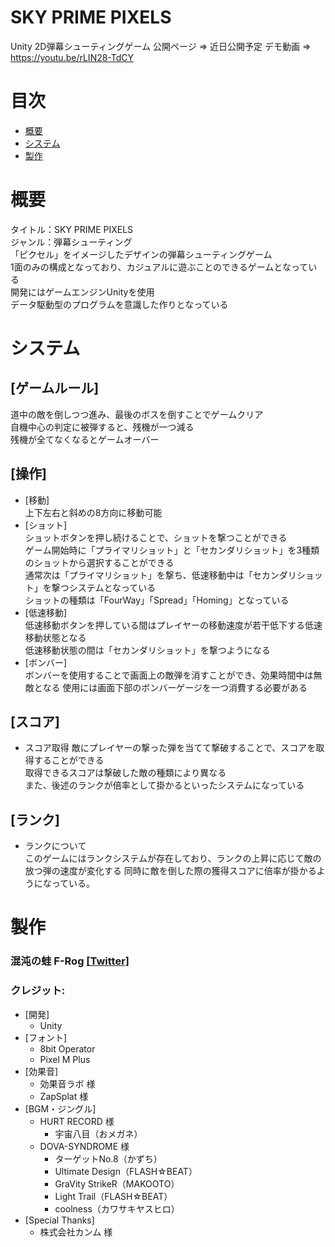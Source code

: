 # SKY PRIME PIXELS
Unity 2D弾幕シューティングゲーム 
公開ページ => 近日公開予定
デモ動画 => https://youtu.be/rLIN28-TdCY

# 目次
* [概要](#概要)
* [システム](#システム)
* [製作](#製作)

# 概要
タイトル：SKY PRIME PIXELS  
ジャンル：弾幕シューティング  
「ピクセル」をイメージしたデザインの弾幕シューティングゲーム  
1面のみの構成となっており、カジュアルに遊ぶことのできるゲームとなっている  
開発にはゲームエンジンUnityを使用  
データ駆動型のプログラムを意識した作りとなっている


# システム
## [ゲームルール]
道中の敵を倒しつつ進み、最後のボスを倒すことでゲームクリア  
自機中心の判定に被弾すると、残機が一つ減る  
残機が全てなくなるとゲームオーバー

## [操作]
* [移動]  
上下左右と斜めの8方向に移動可能  
* [ショット]  
ショットボタンを押し続けることで、ショットを撃つことができる  
ゲーム開始時に「プライマリショット」と「セカンダリショット」を3種類のショットから選択することができる  
通常次は「プライマリショット」を撃ち、低速移動中は「セカンダリショット」を撃つシステムとなっている  
ショットの種類は「FourWay」「Spread」「Homing」となっている  
* [低速移動]  
低速移動ボタンを押している間はプレイヤーの移動速度が若干低下する低速移動状態となる  
低速移動状態の間は「セカンダリショット」を撃つようになる
* [ボンバー]  
ボンバーを使用することで画面上の敵弾を消すことができ、効果時間中は無敵となる
使用には画面下部のボンバーゲージを一つ消費する必要がある  

## [スコア]
* スコア取得
敵にプレイヤーの撃った弾を当てて撃破することで、スコアを取得することができる  
取得できるスコアは撃破した敵の種類により異なる  
また、後述のランクが倍率として掛かるといったシステムになっている

## [ランク]
* ランクについて  
このゲームにはランクシステムが存在しており、ランクの上昇に応じて敵の放つ弾の速度が変化する
同時に敵を倒した際の獲得スコアに倍率が掛かるようになっている。


# 製作
### 混沌の蛙 F-Rog [[Twitter]](https://twitter.com/CF_Frog)  
### クレジット:
* [開発]
    * Unity
* [フォント]
    * 8bit Operator
    * Pixel M Plus
* [効果音]
    * 効果音ラボ 様
    * ZapSplat 様
* [BGM・ジングル]
    * HURT RECORD 様
        * 宇宙八目（おメガネ）
    * DOVA-SYNDROME 様
        * ターゲットNo.8（かずち）
        * Ultimate Design（FLASH☆BEAT）
        * GraVity StrikeR（MAKOOTO）
        * Light Trail（FLASH☆BEAT）
        * coolness（カワサキヤスヒロ）
* [Special Thanks]
    * 株式会社カンム 様
